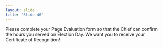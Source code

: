 ```yaml
---
layout: slide
title: "Slide 46"
---
```


Please complete your Page Evaluation form so that the Chief can confirm the hours you served on Election Day. We want you to receive your Certificate of Recognition!
